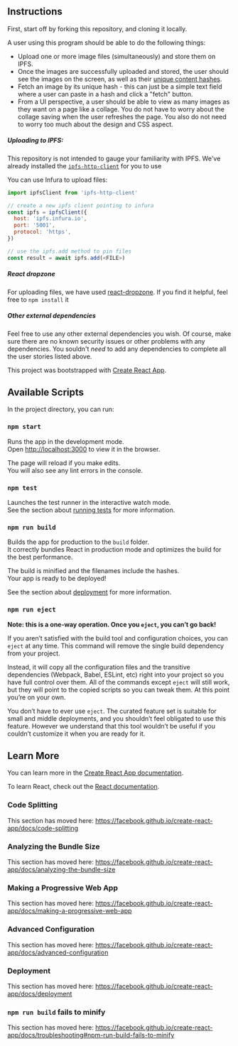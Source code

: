 ## Instructions

First, start off by forking this repository, and cloning it locally.

A user using this program should be able to do the following things:

- Upload one or more image files (simultaneously) and store them on IPFS.
- Once the images are successfully uploaded and stored, the user should see the images on the screen, as well as their [unique content hashes](https://github.com/multiformats/cid).
- Fetch an image by its unique hash - this can just be a simple text field where a user can paste in a hash and click a "fetch" button.
- From a UI perspective, a user should be able to view as many images as they want on a page like a collage. You do not have to worry about the collage saving when the user refreshes the page. You also do not need to worry too much about the design and CSS aspect.

##### Uploading to IPFS:

This repository is not intended to gauge your familiarity with IPFS. We've already installed the [`ipfs-http-client`](https://github.com/ipfs/js-ipfs-http-client) for you to use

You can use Infura to upload files:

```js
import ipfsClient from 'ipfs-http-client'

// create a new ipfs client pointing to infura
const ipfs = ipfsClient({
  host: 'ipfs.infura.io',
  port: '5001',
  protocol: 'https',
})

// use the ipfs.add method to pin files
const result = await ipfs.add(<FILE>)
```

##### React dropzone

For uploading files, we have used [react-dropzone](https://github.com/react-dropzone/react-dropzone). If you find it helpful, feel free to `npm install` it

##### Other external dependencies

Feel free to use any other external dependencies you wish. Of course, make sure there are no known security issues or other problems with any dependencies. You souldn't _need_ to add any dependencies to complete all the user stories listed above.

This project was bootstrapped with [Create React App](https://github.com/facebook/create-react-app).

## Available Scripts

In the project directory, you can run:

### `npm start`

Runs the app in the development mode.<br>
Open [http://localhost:3000](http://localhost:3000) to view it in the browser.

The page will reload if you make edits.<br>
You will also see any lint errors in the console.

### `npm test`

Launches the test runner in the interactive watch mode.<br>
See the section about [running tests](https://facebook.github.io/create-react-app/docs/running-tests) for more information.

### `npm run build`

Builds the app for production to the `build` folder.<br>
It correctly bundles React in production mode and optimizes the build for the best performance.

The build is minified and the filenames include the hashes.<br>
Your app is ready to be deployed!

See the section about [deployment](https://facebook.github.io/create-react-app/docs/deployment) for more information.

### `npm run eject`

**Note: this is a one-way operation. Once you `eject`, you can’t go back!**

If you aren’t satisfied with the build tool and configuration choices, you can `eject` at any time. This command will remove the single build dependency from your project.

Instead, it will copy all the configuration files and the transitive dependencies (Webpack, Babel, ESLint, etc) right into your project so you have full control over them. All of the commands except `eject` will still work, but they will point to the copied scripts so you can tweak them. At this point you’re on your own.

You don’t have to ever use `eject`. The curated feature set is suitable for small and middle deployments, and you shouldn’t feel obligated to use this feature. However we understand that this tool wouldn’t be useful if you couldn’t customize it when you are ready for it.

## Learn More

You can learn more in the [Create React App documentation](https://facebook.github.io/create-react-app/docs/getting-started).

To learn React, check out the [React documentation](https://reactjs.org/).

### Code Splitting

This section has moved here: https://facebook.github.io/create-react-app/docs/code-splitting

### Analyzing the Bundle Size

This section has moved here: https://facebook.github.io/create-react-app/docs/analyzing-the-bundle-size

### Making a Progressive Web App

This section has moved here: https://facebook.github.io/create-react-app/docs/making-a-progressive-web-app

### Advanced Configuration

This section has moved here: https://facebook.github.io/create-react-app/docs/advanced-configuration

### Deployment

This section has moved here: https://facebook.github.io/create-react-app/docs/deployment

### `npm run build` fails to minify

This section has moved here: https://facebook.github.io/create-react-app/docs/troubleshooting#npm-run-build-fails-to-minify
